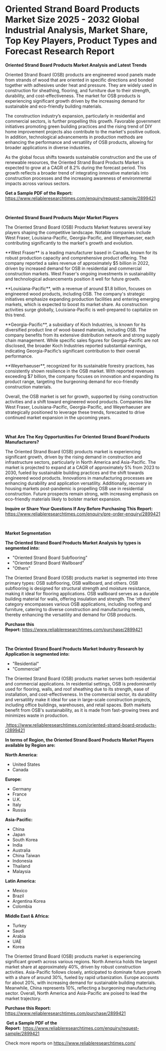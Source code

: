 <p><h1>Oriented Strand Board Products Market Size 2025 - 2032 Global Industrial Analysis, Market Share, Top Key Players, Product Types and Forecast Research Report</h1></p><p><strong>Oriented Strand Board Products Market Analysis and Latest Trends</strong></p>
<p><p>Oriented Strand Board (OSB) products are engineered wood panels made from strands of wood that are oriented in specific directions and bonded together with adhesives under heat and pressure. They are widely used in construction for sheathing, flooring, and furniture due to their strength, durability, and cost-effectiveness. The market for OSB products is experiencing significant growth driven by the increasing demand for sustainable and eco-friendly building materials. </p><p>The construction industry’s expansion, particularly in residential and commercial sectors, is further propelling this growth. Favorable government initiatives promoting green building practices and the rising trend of DIY home improvement projects also contribute to the market's positive outlook. In addition, technological advancements in production methods are enhancing the performance and versatility of OSB products, allowing for broader applications in diverse industries. </p><p>As the global focus shifts towards sustainable construction and the use of renewable resources, the Oriented Strand Board Products Market is expected to grow at a CAGR of 8.2% during the forecast period. This growth reflects a broader trend of integrating innovative materials into construction processes and the increasing awareness of environmental impacts across various sectors.</p></p>
<p><strong>Get a Sample PDF of the Report:&nbsp;</strong> <a href="https://www.reliableresearchtimes.com/enquiry/request-sample/2899421?utm_campaign=2275&utm_medium=2&utm_source=Github&utm_content=ia&utm_term=15032025&utm_id=oriented-strand-board-products">https://www.reliableresearchtimes.com/enquiry/request-sample/2899421</a></p>
<p>&nbsp;</p>
<p><strong>Oriented Strand Board Products Major Market Players</strong></p>
<p><p>The Oriented Strand Board (OSB) Products Market features several key players shaping the competitive landscape. Notable companies include West Fraser, Louisiana-Pacific, Georgia-Pacific, and Weyerhaeuser, each contributing significantly to the market's growth and evolution.</p><p>**West Fraser** is a leading manufacturer based in Canada, known for its robust production capacity and comprehensive product offering. The company reported a sales revenue of approximately $5 billion in 2022, driven by increased demand for OSB in residential and commercial construction markets. West Fraser's ongoing investments in sustainability and technological advancements position it well for future growth.</p><p>**Louisiana-Pacific**, with a revenue of around $1.8 billion, focuses on engineered wood products, including OSB. The company's strategic initiatives emphasize expanding production facilities and entering emerging markets, which is expected to boost its market share. As construction activities surge globally, Louisiana-Pacific is well-prepared to capitalize on this trend.</p><p>**Georgia-Pacific**, a subsidiary of Koch Industries, is known for its diversified product line of wood-based materials, including OSB. The company benefits from its extensive distribution network and strong supply chain management. While specific sales figures for Georgia-Pacific are not disclosed, the broader Koch Industries reported substantial earnings, indicating Georgia-Pacific’s significant contribution to their overall performance.</p><p>**Weyerhaeuser**, recognized for its sustainable forestry practices, has consistently shown resilience in the OSB market. With reported revenues exceeding $7 billion, the company focuses on innovation and expanding its product range, targeting the burgeoning demand for eco-friendly construction materials.</p><p>Overall, the OSB market is set for growth, supported by rising construction activities and a shift toward engineered wood products. Companies like West Fraser, Louisiana-Pacific, Georgia-Pacific, and Weyerhaeuser are strategically positioned to leverage these trends, forecasted to drive continued market expansion in the upcoming years.</p></p>
<p>&nbsp;</p>
<p><strong>What Are The Key Opportunities For Oriented Strand Board Products Manufacturers?</strong></p>
<p><p>The Oriented Strand Board (OSB) products market is experiencing significant growth, driven by the rising demand in construction and infrastructure sectors, particularly in North America and Asia-Pacific. The market is projected to expand at a CAGR of approximately 5% from 2023 to 2030, fueled by sustainable building practices and the shift towards engineered wood products. Innovations in manufacturing processes are enhancing durability and application versatility. Additionally, recovery in housing markets post-pandemic is propelling OSB use in residential construction. Future prospects remain strong, with increasing emphasis on eco-friendly materials likely to bolster market expansion.</p></p>
<p><strong>Inquire or Share Your Questions If Any Before Purchasing This Report:</strong> <a href="https://www.reliableresearchtimes.com/enquiry/pre-order-enquiry/2899421?utm_campaign=2275&utm_medium=2&utm_source=Github&utm_content=ia&utm_term=15032025&utm_id=oriented-strand-board-products">https://www.reliableresearchtimes.com/enquiry/pre-order-enquiry/2899421</a></p>
<p>&nbsp;</p>
<p><strong>Market Segmentation</strong></p>
<p><strong>The Oriented Strand Board Products Market Analysis by types is segmented into:</strong></p>
<p><ul><li>"Oriented Strand Board Subflooring"</li><li>"Oriented Strand Board Wallboard"</li><li>"Others"</li></ul></p>
<p><p>The Oriented Strand Board (OSB) products market is segmented into three primary types: OSB subflooring, OSB wallboard, and others. OSB subflooring is designed for structural strength and moisture resistance, making it ideal for flooring applications. OSB wallboard serves as a durable building material for walls, offering insulation and strength. The 'others' category encompasses various OSB applications, including roofing and furniture, catering to diverse construction and manufacturing needs, thereby enhancing the versatility and demand for OSB products.</p></p>
<p><strong>Purchase this Report:&nbsp;</strong><a href="https://www.reliableresearchtimes.com/purchase/2899421?utm_campaign=2275&utm_medium=2&utm_source=Github&utm_content=ia&utm_term=15032025&utm_id=oriented-strand-board-products">https://www.reliableresearchtimes.com/purchase/2899421</a></p>
<p>&nbsp;</p>
<p><strong>The Oriented Strand Board Products Market Industry Research by Application is segmented into:</strong></p>
<p><ul><li>"Residential"</li><li>"Commercial"</li></ul></p>
<p><p>The Oriented Strand Board (OSB) products market serves both residential and commercial applications. In residential settings, OSB is predominantly used for flooring, walls, and roof sheathing due to its strength, ease of installation, and cost-effectiveness. In the commercial sector, its durability and versatility make it ideal for use in large-scale construction projects, including office buildings, warehouses, and retail spaces. Both markets benefit from OSB's sustainability, as it is made from fast-growing trees and minimizes waste in production.</p></p>
<p><a href="https://www.reliableresearchtimes.com/oriented-strand-board-products-r2899421?utm_campaign=2275&utm_medium=2&utm_source=Github&utm_content=ia&utm_term=15032025&utm_id=oriented-strand-board-products">&nbsp;https://www.reliableresearchtimes.com/oriented-strand-board-products-r2899421</a></p>
<p><strong>In terms of Region, the Oriented Strand Board Products Market Players available by Region are:</strong></p>
<p>
    <p> <strong> North America: </strong>
        <ul>
            <li>United States</li>
            <li>Canada</li>
        </ul>
        </p> 
    <p> <strong> Europe: </strong>
        <ul>
            <li>Germany</li>
            <li>France</li>
            <li>U.K.</li>
            <li>Italy</li>
            <li>Russia</li>
        </ul>
        </p> 
    <p> <strong> Asia-Pacific: </strong>
        <ul>
            <li>China</li>
            <li>Japan</li>
            <li>South Korea</li>
            <li>India</li>
            <li>Australia</li>
            <li>China Taiwan</li>
            <li>Indonesia</li>
            <li>Thailand</li>
            <li>Malaysia</li>
        </ul>
        </p> 
    <p> <strong> Latin America: </strong>
        <ul>
            <li>Mexico</li>
            <li>Brazil</li>
            <li>Argentina Korea</li>
            <li>Colombia</li>
        </ul>
        </p> 
    <p> <strong> Middle East & Africa: </strong>
        <ul>
            <li>Turkey</li>
            <li>Saudi</li>
            <li>Arabia</li>
            <li>UAE</li>
            <li>Korea</li>
        </ul>
    </p>
    </p>
<p><p>The Oriented Strand Board (OSB) products market is experiencing significant growth across various regions. North America holds the largest market share at approximately 40%, driven by robust construction activities. Asia-Pacific follows closely, anticipated to dominate future growth with a share of around 30%, fueled by rapid urbanization. Europe accounts for about 20%, with increasing demand for sustainable building materials. Meanwhile, China represents 10%, reflecting a burgeoning manufacturing sector. Overall, North America and Asia-Pacific are poised to lead the market trajectory.</p></p>
<p><strong>Purchase this Report: </strong><a href="https://www.reliableresearchtimes.com/purchase/2899421?utm_campaign=2275&utm_medium=2&utm_source=Github&utm_content=ia&utm_term=15032025&utm_id=oriented-strand-board-products">https://www.reliableresearchtimes.com/purchase/2899421</a></p>
<p>&nbsp;<strong>Get a Sample PDF of the Report:&nbsp;&nbsp;</strong><a href="https://www.reliableresearchtimes.com/enquiry/request-sample/2899421?utm_campaign=2275&utm_medium=2&utm_source=Github&utm_content=ia&utm_term=15032025&utm_id=oriented-strand-board-products">https://www.reliableresearchtimes.com/enquiry/request-sample/2899421</a></p>
<p><strong></strong></p>
<p>Check more reports on <a href="https://www.reliableresearchtimes.com/?utm_campaign=2275&utm_medium=2&utm_source=Github&utm_content=ia&utm_term=15032025&utm_id=oriented-strand-board-products">https://www.reliableresearchtimes.com/</a></p>